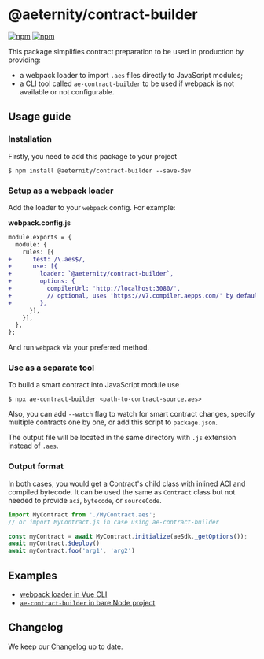 # @aeternity/contract-builder

[![npm](https://img.shields.io/npm/v/@aeternity/contract-builder.svg)](https://www.npmjs.com/package/@aeternity/contract-builder)
[![npm](https://img.shields.io/npm/l/@aeternity/contract-builder.svg)](https://www.npmjs.com/package/@aeternity/contract-builder)

This package simplifies contract preparation to be used in production by providing:
- a webpack loader to import `.aes` files directly to JavaScript modules;
- a CLI tool called `ae-contract-builder` to be used if webpack is not available or not configurable.

## Usage guide

### Installation
Firstly, you need to add this package to your project
```
$ npm install @aeternity/contract-builder --save-dev
```

### Setup as a webpack loader

Add the loader to your `webpack` config. For example:

**webpack.config.js**

```diff
module.exports = {
  module: {
    rules: [{
+      test: /\.aes$/,
+      use: [{
+        loader: `@aeternity/contract-builder`,
+        options: {
+          compilerUrl: 'http://localhost:3080/',
+          // optional, uses 'https://v7.compiler.aepps.com/' by default
+        },
      }],
    }],
  },
};
```

And run `webpack` via your preferred method.

### Use as a separate tool

To build a smart contract into JavaScript module use
```
$ npx ae-contract-builder <path-to-contract-source.aes>
```
Also, you can add `--watch` flag to watch for smart contract changes, specify multiple contracts one by one, or add this script to `package.json`.

The output file will be located in the same directory with `.js` extension instead of `.aes`.

### Output format
In both cases, you would get a Contract's child class with inlined ACI and compiled bytecode. It can be used the same as `Contract` class but not needed to provide `aci`, `bytecode`, or `sourceCode`.

```js
import MyContract from './MyContract.aes';
// or import MyContract.js in case using ae-contract-builder

const myContract = await MyContract.initialize(aeSdk._getOptions());
await myContract.$deploy()
await myContract.foo('arg1', 'arg2')
```

## Examples

- [webpack loader in Vue CLI](./examples/vue)
- [`ae-contract-builder` in bare Node project](./examples/node)

## Changelog

We keep our [Changelog](CHANGELOG.md) up to date.
